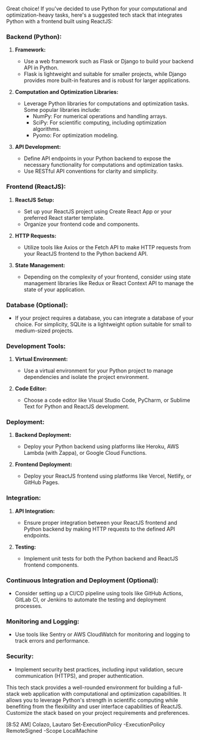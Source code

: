 Great choice! If you've decided to use Python for your computational and optimization-heavy tasks, here's a suggested tech stack that integrates Python with a frontend built using ReactJS:

### Backend (Python):
1. **Framework:**
   - Use a web framework such as Flask or Django to build your backend API in Python.
   - Flask is lightweight and suitable for smaller projects, while Django provides more built-in features and is robust for larger applications.

2. **Computation and Optimization Libraries:**
   - Leverage Python libraries for computations and optimization tasks. Some popular libraries include:
     - NumPy: For numerical operations and handling arrays.
     - SciPy: For scientific computing, including optimization algorithms.
     - Pyomo: For optimization modeling.

3. **API Development:**
   - Define API endpoints in your Python backend to expose the necessary functionality for computations and optimization tasks.
   - Use RESTful API conventions for clarity and simplicity.

### Frontend (ReactJS):
1. **ReactJS Setup:**
   - Set up your ReactJS project using Create React App or your preferred React starter template.
   - Organize your frontend code and components.

2. **HTTP Requests:**
   - Utilize tools like Axios or the Fetch API to make HTTP requests from your ReactJS frontend to the Python backend API.

3. **State Management:**
   - Depending on the complexity of your frontend, consider using state management libraries like Redux or React Context API to manage the state of your application.

### Database (Optional):
- If your project requires a database, you can integrate a database of your choice. For simplicity, SQLite is a lightweight option suitable for small to medium-sized projects.

### Development Tools:
1. **Virtual Environment:**
   - Use a virtual environment for your Python project to manage dependencies and isolate the project environment.

2. **Code Editor:**
   - Choose a code editor like Visual Studio Code, PyCharm, or Sublime Text for Python and ReactJS development.

### Deployment:
1. **Backend Deployment:**
   - Deploy your Python backend using platforms like Heroku, AWS Lambda (with Zappa), or Google Cloud Functions.

2. **Frontend Deployment:**
   - Deploy your ReactJS frontend using platforms like Vercel, Netlify, or GitHub Pages.

### Integration:
1. **API Integration:**
   - Ensure proper integration between your ReactJS frontend and Python backend by making HTTP requests to the defined API endpoints.

2. **Testing:**
   - Implement unit tests for both the Python backend and ReactJS frontend components.

### Continuous Integration and Deployment (Optional):
- Consider setting up a CI/CD pipeline using tools like GitHub Actions, GitLab CI, or Jenkins to automate the testing and deployment processes.

### Monitoring and Logging:
- Use tools like Sentry or AWS CloudWatch for monitoring and logging to track errors and performance.

### Security:
- Implement security best practices, including input validation, secure communication (HTTPS), and proper authentication.

This tech stack provides a well-rounded environment for building a full-stack web application with computational and optimization capabilities. It allows you to leverage Python's strength in scientific computing while benefiting from the flexibility and user interface capabilities of ReactJS. Customize the stack based on your project requirements and preferences.

[8:52 AM] Colazo, Lautaro
Set-ExecutionPolicy -ExecutionPolicy RemoteSigned -Scope LocalMachine
